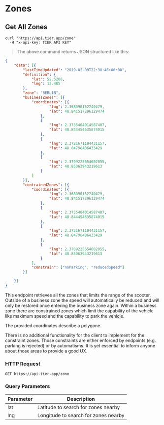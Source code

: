 
# Zones

## Get All Zones

```shell
curl "https://api.tier.app/zone"
  -H "x-api-key: TIER API KEY"
```

> The above command returns JSON structured like this:

```json
{
	"data": [{
		"lastTimeUpdated": "2019-02-09T22:38:46+00:00",
		"definition": {
			"lat": 52.5200,
			"lng": 13.405
		},
		"zone": "BERLIN",
		"businessZones": [{
			"coordinates": [{
					"lng": 2.368090152740479,
					"lat": 48.841517296129474
				},
				{
					"lng": 2.3735404014587407,
					"lat": 48.844454635874015
				},
				{
					"lng": 2.3721671104431157,
					"lat": 48.84798486433429
				},
				{
					"lng": 2.3709225654602055,
					"lat": 48.85063943219613
				}
			]
		}],
		"contrainedZones": [{
			"coordinates": [{
					"lng": 2.368090152740479,
					"lat": 48.841517296129474
				},
				{
					"lng": 2.3735404014587407,
					"lat": 48.844454635874015
				},
				{
					"lng": 2.3721671104431157,
					"lat": 48.84798486433429
				},
				{
					"lng": 2.3709225654602055,
					"lat": 48.85063943219613
				}
			],
			"constrain": ["noParking", "reducedSpeed"]
		}]

	}]
}
```

This endpoint retrieves all the zones that limits the range of the scooter. Outside of a business zone
the speed will automatically be reduced and will only be restored once entering the business zone again.
Within a business zone there are constrained zones which limit the capability of the vehicle like maximum
speed and the capability to park the vehicle.

The provided coordinates describe a polygone.

<aside class="notice">
There is no additional functionality for the client to implement for the constraint zones. Those constraints are either enforced by endpoints (e.g. parking is rejected)
or by automatisms. It is yet essential to inform anyone about those areas to provide a good UX.
</aside>

### HTTP Request

`GET https://api.tier.app/zone`

### Query Parameters

Parameter  | Description
--------- | -----------
lat | Latitude to search for zones nearby
lng | Longitude to search for zones nearby
